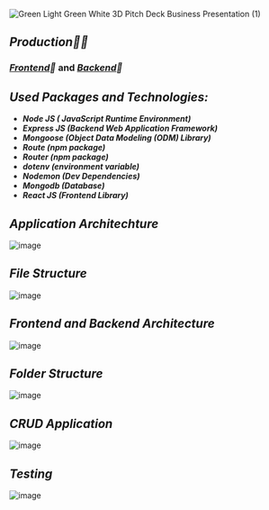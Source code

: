 
![Green Light Green White 3D Pitch Deck Business Presentation (1)](https://user-images.githubusercontent.com/91872149/203768734-bc40a9ad-e9df-4684-be68-643789b8305a.png)

## _Production🚀🚀_
### _[Frontend](https://crud-application-using-mern.vercel.app/)🔗_ and _[Backend](https://crud-application-using-mern-production.up.railway.app/)🔗_ 

## _Used Packages and Technologies:_
- **_Node JS ( JavaScript Runtime Environment)_**       
- **_Express JS (Backend Web Application Framework)_**
- **_Mongoose (Object Data Modeling (ODM) Library)_**
- **_Route (npm package)_**
- **_Router (npm package)_**
- **_dotenv (environment variable)_**
- **_Nodemon (Dev Dependencies)_**
- **_Mongodb (Database)_**
- **_React JS (Frontend Library)_**

## _Application Architechture_
![image](https://user-images.githubusercontent.com/91872149/203732900-cd8124b1-76da-4302-afc2-f40a9b645d2b.png)



## _File Structure_
![image](https://user-images.githubusercontent.com/91872149/203712565-08840fdd-66ae-4b71-a364-e6c4e0be6838.png)

## _Frontend and Backend Architecture_
![image](https://user-images.githubusercontent.com/91872149/203764787-00fe7a24-61e7-4896-9fbe-e29c3c5dcd71.png)

## _Folder Structure_
![image](https://user-images.githubusercontent.com/91872149/203973193-05a8a3d4-ff07-4e8a-9f5c-b907a3bff4b1.png)

## _CRUD Application_
![image](https://user-images.githubusercontent.com/91872149/203971747-29b16761-dcba-445f-910b-007f1cda4392.png)


## _Testing_
![image](https://user-images.githubusercontent.com/91872149/203974760-4172e52e-7b03-4a78-949f-a89a37ccb48d.png)
